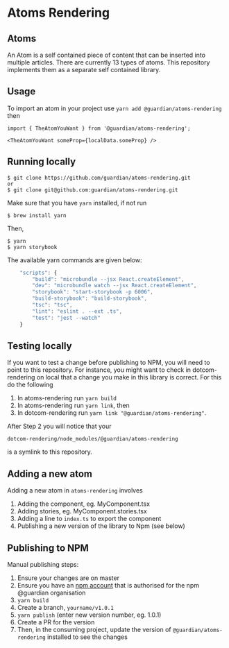 # Atoms Rendering

## Atoms

An Atom is a self contained piece of content that can be inserted into multiple articles. There are currently 13 types of atoms. This repository implements them as a separate self contained library. 

## Usage

To import an atom in your project use `yarn add @guardian/atoms-rendering` then

```
import { TheAtomYouWant } from '@guardian/atoms-rendering';

<TheAtomYouWant someProp={localData.someProp} />
```

## Running locally

```
$ git clone https://github.com/guardian/atoms-rendering.git
or
$ git clone git@github.com:guardian/atoms-rendering.git
```

Make sure that you have `yarn` installed, if not run

```
$ brew install yarn
```

Then,

```
$ yarn
$ yarn storybook
```

The available yarn commands are given below:

```typescript
    "scripts": {
        "build": "microbundle --jsx React.createElement",
        "dev": "microbundle watch --jsx React.createElement",
        "storybook": "start-storybook -p 6006",
        "build-storybook": "build-storybook",
        "tsc": "tsc",
        "lint": "eslint . --ext .ts",
        "test": "jest --watch"
    }
```

## Testing locally

If you want to test a change before publishing to NPM, you will need to point to this repository. For instance, you might want to check in dotcom-rendering on local that a change you make in this library is correct. For this do the following

1. In atoms-rendering run `yarn build`
2. In atoms-rendering run `yarn link`, then
3. In dotcom-rendering run `yarn link "@guardian/atoms-rendering"`. 

After Step 2 you will notice that your 

```
dotcom-rendering/node_modules/@guardian/atoms-rendering
```

is a symlink to this repository.

## Adding a new atom 

Adding a new atom in `atoms-rendering` involves

1. Adding the component, eg. MyComponent.tsx
2. Adding stories, eg. MyComponent.stories.tsx
3. Adding a line to `index.ts` to export the component
4. Publishing a new version of the library to Npm (see below)

## Publishing to NPM

Manual publishing steps:

1. Ensure your changes are on master
2. Ensure you have an [npm account](https://docs.npmjs.com/creating-and-publishing-scoped-public-packages) that is authorised for the npm @guardian organisation
3. `yarn build`
4. Create a branch, `yourname/v1.0.1`
5. `yarn publish` (enter new version number, eg. 1.0.1)
6. Create a PR for the version
7. Then, in the consuming project, update the version of `@guardian/atoms-rendering` installed to see the changes

